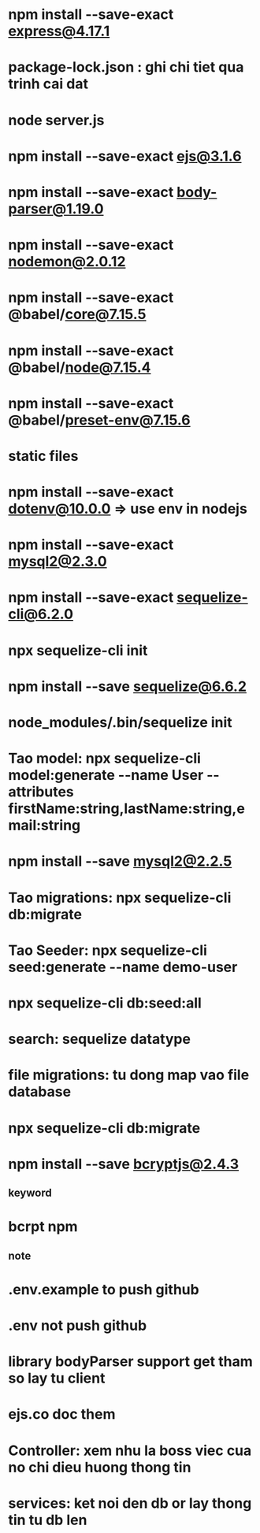 # npm install --save-exact express@4.17.1
# package-lock.json : ghi chi tiet qua trinh cai dat
# node server.js
# npm install --save-exact ejs@3.1.6
# npm install --save-exact body-parser@1.19.0
# npm install --save-exact nodemon@2.0.12
# npm install --save-exact @babel/core@7.15.5
# npm install --save-exact @babel/node@7.15.4
# npm install --save-exact @babel/preset-env@7.15.6
# static files
# npm install --save-exact dotenv@10.0.0 => use env in nodejs
# npm install --save-exact mysql2@2.3.0
# npm install --save-exact sequelize-cli@6.2.0
# npx sequelize-cli init
# npm install --save sequelize@6.6.2   
# node_modules/.bin/sequelize init
# Tao model: npx sequelize-cli model:generate --name User --attributes firstName:string,lastName:string,email:string
# npm install --save mysql2@2.2.5
# Tao migrations: npx sequelize-cli db:migrate
# Tao Seeder: npx sequelize-cli seed:generate --name demo-user
# npx sequelize-cli db:seed:all
# search: sequelize datatype
# file migrations: tu dong map vao file database 
# npx sequelize-cli db:migrate
# npm install --save bcryptjs@2.4.3


## keyword
# bcrpt npm



## note
# .env.example to push github
# .env not push github
# library bodyParser support get  tham so lay tu client
# ejs.co doc them

# Controller: xem nhu la boss viec cua no chi dieu huong thong tin
# services: ket noi den db or lay thong tin tu db len